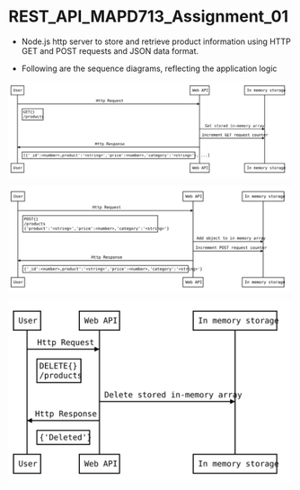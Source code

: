 # REST_API_MAPD713_Assignment_01

- Node.js http server to store and retrieve product information using HTTP GET and POST
requests and JSON data format.

- Following are the sequence diagrams, reflecting the application logic

![GET](assets/GET.svg)

![POST](assets/POST.svg)

![DELETE](assets/DELETE.svg)
